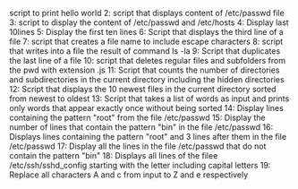 script to print hello world
2: script that displays content of /etc/passwd file
3: script to display the content of /etc/passwd and /etc/hosts
4: Display last 10lines
5: Display the first ten lines
6: Script that displays the third line of a file
7: script that creates a file name to include escape characters
8: script that writes into a file the result of command ls -la
9: Script that duplicates the last line of a file
10: script that deletes regular files and subfolders from the pwd with extension .js
11: Script that counts the number of directories and subdirectories in the current directory including the hidden directories
12: Script that displays the 10 newest files in the current directory sorted from newest to oldest
13: Script that takes a list of words as input and prints only words that appear exactly once without being sorted
14: Display lines containing the pattern "root" from the file /etc/passwd
15: Display the number of lines that contain the pattern "bin" in the file /etc/passwd
16: Displays lines containing the pattern "root" and 3 lines after them in the file /etc/passwd
17: Display all the lines in the file /etc/passwd that do not contain the pattern "bin"
18: Displays all lines of the filee /etc/ssh/sshd_config starting with the letter including capital letters
 19: Replace all characters A and c from input to Z and e respectively
